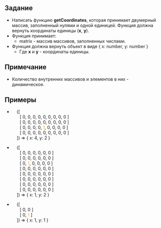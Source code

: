## Задание
- Написать функцию <b>getCoordinates</b>, которая принимает двумерный массив, заполненный нулями и одной единицей. Функция должна вернуть координаты единицы (<b>x</b>, <b>y</b>).
- Функция принимает:
  - matrix - массив массивов, заполненных числами.
- Функция должна вернуть объект в виде { x: number, y: number }
  - Где <b>x</b> и <b>y</b> - координаты единицы.

## Примечание
- Количество внутренних массивов и элементов в них - динамическое.

## Примеры
- <p style="display: flex; flex-direction: column; margin-left: 15px">([
    <span style="padding-left: 10px;"> [ 0, 0, 0, 0, 0, 0, 0, 0, 0 ] </span>
    <span style="padding-left: 10px;"> [ 0, 0, 0, 0, 0, 0, 0, 0, 0 ] </span>
    <span style="padding-left: 10px;"> [ 0, 0, 0, 0, <span style="color: orange;">1</span>, 0, 0, 0, 0 ] </span>
    <span style="padding-left: 10px;"> [ 0, 0, 0, 0, 0, 0, 0, 0, 0 ] </span>
  ]) => { x: 4, y: 2 } </p>
- <p style="display: flex; flex-direction: column; margin-left: 15px">([
    <span style="padding-left: 10px;"> [ 0, 0, 0, 0, 0, 0 ] </span>
    <span style="padding-left: 10px;"> [ 0, 0, 0, 0, 0, 0 ] </span>
    <span style="padding-left: 10px;"> [ 0, <span style="color: orange;">1</span>, 0, 0, 0, 0 ] </span>
    <span style="padding-left: 10px;"> [ 0, 0, 0, 0, 0, 0 ] </span>
    <span style="padding-left: 10px;"> [ 0, 0, 0, 0, 0, 0 ] </span>
    <span style="padding-left: 10px;"> [ 0, 0, 0, 0, 0, 0 ] </span>
    <span style="padding-left: 10px;"> [ 0, 0, 0, 0, 0, 0 ] </span>
    <span style="padding-left: 10px;"> [ 0, 0, 0, 0, 0, 0 ] </span>
  ]) => { x: 1, y: 2 } </p>
- <p style="display: flex; flex-direction: column; margin-left: 15px">([
    <span style="padding-left: 10px;"> [ 0, 0 ] </span>
    <span style="padding-left: 10px;"> [ 0, <span style="color: orange;">1</span> ] </span>
  ]) => { x: 1, y: 1 } </p>